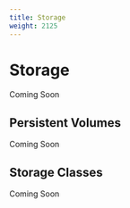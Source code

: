 ```yaml
---
title: Storage
weight: 2125
---
```


# Storage

Coming Soon

## Persistent Volumes

Coming Soon

## Storage Classes

Coming Soon
